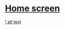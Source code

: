 # [Home screen](ReactNative_Tuan07_ToDoList/components/Home.js)
  [! alt text](ReactNative_Tuan07_ToDoList/homescreen.png)

